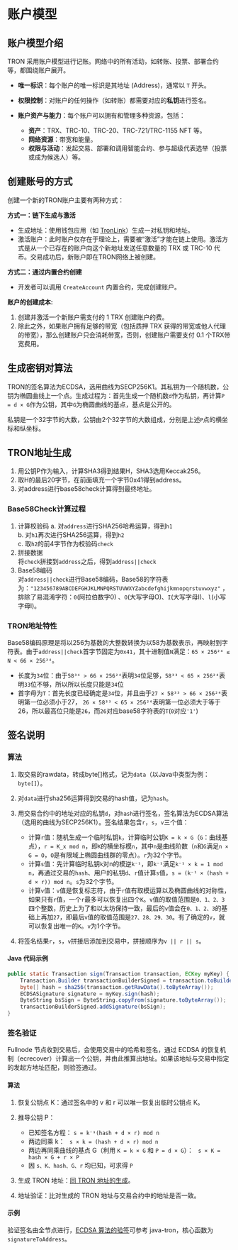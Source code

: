# 账户模型

## 账户模型介绍

TRON 采用账户模型进行记账。网络中的所有活动，如转账、投票、部署合约等，都围绕账户展开。

* **唯一标识**：每个账户的唯一标识是其地址 (Address)，通常以 `T` 开头。
* **权限控制**：对账户的任何操作（如转账）都需要对应的**私钥**进行签名。
* **账户资产与能力**：每个账户可以拥有和管理多种资源，包括：

    * **资产**：TRX、TRC-10、TRC-20、TRC-721/TRC-1155 NFT 等。 
    * **网络资源**：带宽和能量。
    * **权限与活动**：发起交易、部署和调用智能合约、参与超级代表选举（投票或成为候选人）等。

## 创建账号的方式

创建一个新的TRON账户主要有两种方式：

**方式一：链下生成与激活**

* 生成地址：使用钱包应用（如 [TronLink](https://www.tronlink.org/)）生成一对私钥和地址。
* 激活账户：此时账户仅存在于理论上，需要被“激活”才能在链上使用。激活方式是从一个已存在的账户向这个新地址发送任意数量的 TRX 或 TRC-10 代币。交易成功后，新账户即在TRON网络上被创建。

**方式二：通过内置合约创建**

* 开发者可以调用 `CreateAccount` 内置合约，完成创建账户。

**账户的创建成本:**

1. 创建并激活一个新账户需支付的 1 TRX 创建账户的费。
2. 除此之外，如果账户拥有足够的带宽（包括质押 TRX 获得的带宽或他人代理的带宽），那么创建账户只会消耗带宽，否则，创建账户需要支付 0.1 个TRX带宽费用。

## 生成密钥对算法

TRON的签名算法为ECDSA，选用曲线为SECP256K1。其私钥为一个随机数，公钥为椭圆曲线上一个点。生成过程为：首先生成一个随机数`d`作为私钥，再计算`P = d × G`作为公钥，其中`G`为椭圆曲线的基点，基点是公开的。

私钥是一个32字节的大数，公钥由2个32字节的大数组成，分别是上述`P`点的横坐标和纵坐标。

## TRON地址生成

1. 用公钥P作为输入，计算SHA3得到结果H，SHA3选用Keccak256。
2. 取H的最后20字节，在前面填充一个字节0x41得到address。
3. 对address进行base58check计算得到最终地址。

### Base58Check计算过程

1. 计算校验码
    a. 对`address`进行SHA256哈希运算，得到`h1`  
    b. 对`h1`再次进行SHA256运算，得到`h2`  
    c. 取`h2`的前4字节作为校验码`check`
2. 拼接数据  
将`check`拼接到`address`之后，得到`address||check`
3. Base58编码  
对`address||check`进行Base58编码，Base58的字符表为：`"123456789ABCDEFGHJKLMNPQRSTUVWXYZabcdefghijkmnopqrstuvwxyz"`  ，排除了易混淆字符：`0`(阿拉伯数字0) 、`O`(大写字母O)、`I`(大写字母I)、`l`(小写字母l)。

### TRON地址特性

Base58编码原理是将以256为基数的大整数转换为以58为基数表示，再映射到字符表。由于`address||check`首字节固定为`0x41`，其十进制值`N`满足：`65 × 256²⁴ ≤ N < 66 × 256²⁴`。

- 长度为`34`位：由于`58³⁴ > 66 × 256²⁴`表明`34`位足够，`58³³ < 65 × 256²⁴`表明`33`位不够，所以所以长度只能是`34`位
- 首字母为`T`：首先长度已经确定是`34`位，并且由于`27 × 58³³ > 66 × 256²⁴`表明第一位必须小于27， `26 × 58³³ < 65 × 256²⁴`表明第一位必须大于等于26，所以最高位只能是`26`，而`26`对应base58字符表的`T`(`0`对应`'1'`)

## 签名说明

### 算法

1.  取交易的rawdata，转成byte[]格式，记为`data`（以Java中类型为例：`byte[]`）。
2. 对`data`进行sha256运算得到交易的hash值，记为`hash`。
3. 用交易合约中的地址对应的私钥`d`，对`hash`进行签名，签名算法为ECDSA算法（选用的曲线为SECP256K1）。签名结果包含`r`，`s`，`v`三个值：  

    * 计算`r`值：随机生成一个临时私钥`k`，计算临时公钥`K = k × G`（`G`：曲线基点），`r = K_x mod n`，即`K`的横坐标模`n`，其中`n`是曲线阶数（`n`和`G`满足`n × G = O`，`O`是有限域上椭圆曲线群的零点）。`r`为32个字节。
    * 计算`s`值：先计算临时私钥`k`对n的模逆`k⁻¹`，即`k⁻¹`满足`k⁻¹ × k = 1 mod n`，再通过交易的`hash`、用户的私钥`d`、`r`值计算`s`值，`s = (k⁻¹ × (hash + d × r)) mod n`。`s`为32个字节。
    * 计算`v`值：`v`值是恢复标志符，由于`r`值有取模运算以及椭圆曲线的对称性，如果只有`r`值，一个`r`最多可以恢复出四个`K`。`v`值的取值范围是`0、1、2、3`四个整数，历史上为了和以太坊保持一致，最后的`v`值会在`0、1、2、3`的基础上再加`27`，即最后`v`值的取值范围是`27、28、29、30`。有了确定的`v`，就可以恢复出唯一的`K`。`v`为1个字节。  

4. 将签名结果`r`，`s`，`v`拼接后添加到交易中，拼接顺序为`v || r || s`。

#### Java 代码示例

```java
public static Transaction sign(Transaction transaction, ECKey myKey) {
    Transaction.Builder transactionBuilderSigned = transaction.toBuilder();
    byte[] hash = sha256(transaction.getRawData().toByteArray());
    ECDSASignature signature = myKey.sign(hash);
    ByteString bsSign = ByteString.copyFrom(signature.toByteArray());
    transactionBuilderSigned.addSignature(bsSign);
}
```

### 签名验证

Fullnode 节点收到交易后，会使用交易中的哈希和签名，通过 ECDSA 的恢复机制（ecrecover）计算出一个公钥，并由此推算出地址。如果该地址与交易中指定的发起方地址匹配，则验签通过。

#### 算法

1. 恢复公钥点 K：通过签名中的 v 和 r 可以唯一恢复出临时公钥点 K。
2. 推导公钥 P：

   - 已知签名方程：
      `s = k⁻¹(hash + d × r) mod n`
   - 两边同乘 k：
      ` s × k = (hash + d × r) mod n`
   - 两边再同乘曲线的基点 G（利用 `K = k × G` 和 `P = d × G`）：
      ` s × K = hash × G + r × P`
   - 因 `s、K、hash、G、r` 均已知，可求得 `P`

3. 生成 TRON 地址：[同 TRON 地址的生成](#tron)。
4. 地址验证：比对生成的 TRON 地址与交易合约中的地址是否一致。

#### 示例
验证签名由全节点进行，[ECDSA 算法的验签](https://github.com/tronprotocol/java-tron/blob/master/crypto/src/main/java/org/tron/common/crypto/ECKey.java)可参考 java-tron，核心函数为`signatureToAddress`。
